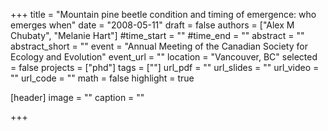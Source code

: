 +++
title = "Mountain pine beetle condition and timing of emergence: who emerges when"
date = "2008-05-11"
draft = false
authors = ["Alex M Chubaty", "Melanie Hart"]
#time_start = ""
#time_end = ""
abstract = ""
abstract_short = ""
event = "Annual Meeting of the Canadian Society for Ecology and Evolution"
event_url = ""
location = "Vancouver, BC"
selected = false
projects = ["phd"]
tags = [""]
url_pdf = ""
url_slides = ""
url_video = ""
url_code = ""
math = false
highlight = true

[header]
image = ""
caption = ""

+++
